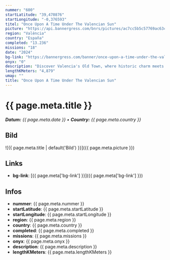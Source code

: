```yaml
---
nummer: "600"
startLatitude: "39,470876"
startLongitude: "-0,376593"
titel: "Once Upon A Time Under The Valencian Sun"
picture: "https://api.bannergress.com/bnrs/pictures/ac7cc5b5c57769ac63ca1dee8f5d8afa"
region: "València"
country: "España"
completed: "13.236"
missions: "18"
date: "2024"
bg-link: "https://bannergress.com/banner/once-upon-a-time-under-the-valencian-sun-f640"
onyx: "0"
description: "Discover Valencia's Old Town, where historic charm meets vibrant culture. Wander through medieval streets, admire stunning architecture, and indulge in local cuisine at lively plazas."
lengthKMeters: "4,879"
umap: ""
title: "Once Upon A Time Under The Valencian Sun"
---
```


# {{ page.meta.title }}
_**Datum:** {{ page.meta.date }} • **Country:** {{ page.meta.country }}_

## Bild
![{{ page.meta.title | default('Bild') }}]({{ page.meta.picture }})

## Links
- **bg-link**: [{{ page.meta['bg-link'] }}]({{ page.meta['bg-link'] }})

## Infos
- **nummer**: {{ page.meta.nummer }}
- **startLatitude**: {{ page.meta.startLatitude }}
- **startLongitude**: {{ page.meta.startLongitude }}
- **region**: {{ page.meta.region }}
- **country**: {{ page.meta.country }}
- **completed**: {{ page.meta.completed }}
- **missions**: {{ page.meta.missions }}
- **onyx**: {{ page.meta.onyx }}
- **description**: {{ page.meta.description }}
- **lengthKMeters**: {{ page.meta.lengthKMeters }}

